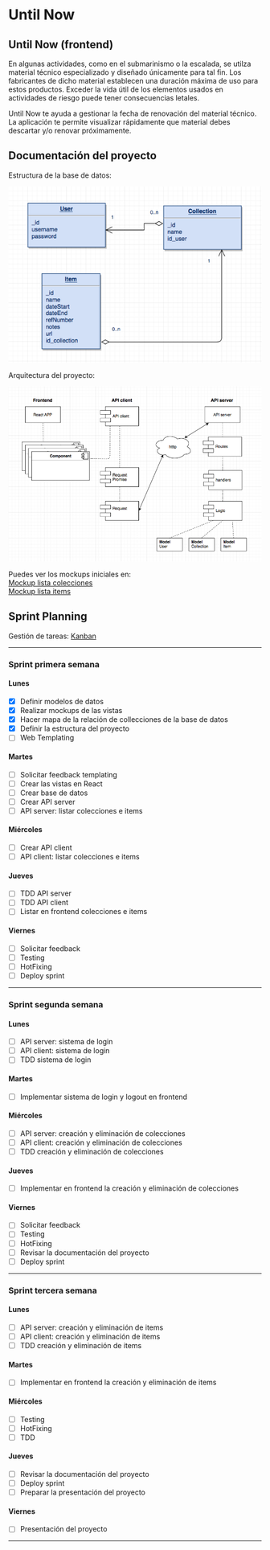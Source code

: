 # Until Now

## Until Now (frontend)
En algunas actividades, como en el submarinismo o la escalada, se utilza material técnico especializado y diseñado únicamente para tal fin. Los fabricantes de dicho material establecen una duración máxima de uso para estos productos. Exceder la vida útil de los elementos usados en actividades de riesgo puede tener consecuencias letales.

Until Now te ayuda a gestionar la fecha de renovación del material técnico. La aplicación te permite visualizar rápidamente que material debes descartar y/o renovar próximamente.


## Documentación del proyecto

Estructura de la base de datos:  

![Base de datos](documentation/database.png)  

Arquitectura del proyecto:  

![Arquitectura](documentation/main.png)  

Puedes ver los mockups iniciales en:  
[Mockup lista colecciones](documentation/mockup_1.png)  
[Mockup lista items](documentation/mockup_2.png)  

## Sprint Planning

Gestión de tareas: [Kanban](https://trello.com/b/x0Vl2LAY/until-now)  

------ 

### Sprint primera semana
#### Lunes
- [x] Definir modelos de datos
- [x] Realizar mockups de las vistas
- [x] Hacer mapa de la relación de collecciones de la base de datos
- [x] Definir la estructura del proyecto
- [ ] Web Templating
#### Martes
- [ ] Solicitar feedback templating
- [ ] Crear las vistas en React
- [ ] Crear base de datos
- [ ] Crear API server
- [ ] API server: listar colecciones e items
#### Miércoles
- [ ] Crear API client
- [ ] API client: listar colecciones e items
#### Jueves
- [ ] TDD API server
- [ ] TDD API client
- [ ] Listar en frontend colecciones e items
#### Viernes
- [ ] Solicitar feedback
- [ ] Testing
- [ ] HotFixing
- [ ] Deploy sprint
------
### Sprint segunda semana
#### Lunes
- [ ] API server: sistema de login
- [ ] API client: sistema de login
- [ ] TDD sistema de login
#### Martes
- [ ] Implementar sistema de login y logout en frontend
#### Miércoles
- [ ] API server: creación y eliminación de colecciones
- [ ] API client: creación y eliminación de colecciones
- [ ] TDD creación y eliminación de colecciones
#### Jueves
- [ ] Implementar en frontend la creación y eliminación de colecciones
#### Viernes
- [ ] Solicitar feedback
- [ ] Testing
- [ ] HotFixing
- [ ] Revisar la documentación del proyecto
- [ ] Deploy sprint
------
### Sprint tercera semana
#### Lunes
- [ ] API server: creación y eliminación de items
- [ ] API client: creación y eliminación de items
- [ ] TDD creación y eliminación de items
#### Martes
- [ ] Implementar en frontend la creación y eliminación de items
#### Miércoles
- [ ] Testing
- [ ] HotFixing
- [ ] TDD
#### Jueves
- [ ] Revisar la documentación del proyecto
- [ ] Deploy sprint
- [ ] Preparar la presentación del proyecto
#### Viernes
- [ ] Presentación del proyecto
------